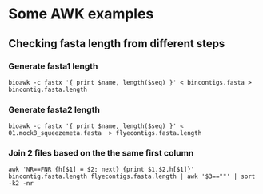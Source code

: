 # Some AWK examples

## Checking fasta length from different steps


### Generate fasta1 length
`bioawk -c fastx '{ print $name, length($seq) }' < bincontigs.fasta > bincontig.fasta.length`

### Generate fasta2 length
`bioawk -c fastx '{ print $name, length($seq) }' < 01.mock8_squeezemeta.fasta  > flyecontigs.fasta.length`
 
### Join 2 files based on the the same first column
`awk 'NR==FNR {h[$1] = $2; next} {print $1,$2,h[$1]}' bincontig.fasta.length flyecontigs.fasta.length | awk '$3==""' | sort -k2 -nr`
